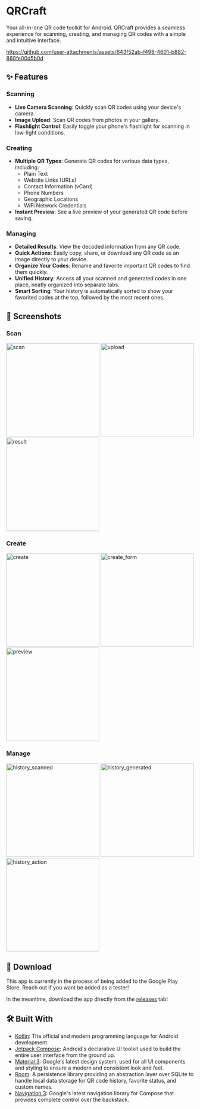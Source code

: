 # QRCraft

Your all-in-one QR code toolkit for Android. QRCraft provides a seamless experience for scanning, creating, and managing QR codes with a simple and intuitive interface.

https://github.com/user-attachments/assets/643f52ab-f498-4601-b882-860fe00d5b0d

## ✨ Features

### Scanning

- **Live Camera Scanning**: Quickly scan QR codes using your device's camera.
- **Image Upload**: Scan QR codes from photos in your gallery.
- **Flashlight Control**: Easily toggle your phone's flashlight for scanning in low-light conditions.

### Creating
- **Multiple QR Types**: Generate QR codes for various data types, including:
  - Plain Text
  - Website Links (URLs)
  - Contact Information (vCard)
  - Phone Numbers
  - Geographic Locations
  - WiFi Network Credentials
- **Instant Preview**: See a live preview of your generated QR code before saving.

### Managing
- **Detailed Results**: View the decoded information from any QR code.
- **Quick Actions**: Easily copy, share, or download any QR code as an image directly to your device.
- **Organize Your Codes**: Rename and favorite important QR codes to find them quickly.
- **Unified History**: Access all your scanned and generated codes in one place, neatly organized into separate tabs.
- **Smart Sorting**: Your history is automatically sorted to show your favorited codes at the top, followed by the most recent ones.

## 📸 Screenshots

### Scan

<img width="250" alt="scan" src="https://github.com/user-attachments/assets/d9d6d8e5-9d93-41de-9f41-da875d9a22b6" />
<img width="250" alt="upload" src="https://github.com/user-attachments/assets/d8f5a743-6941-4056-a42c-4e4c636593d5" />
<img width="250" alt="result" src="https://github.com/user-attachments/assets/fdfc0544-0ef0-4198-96f4-e28dd44a875d" />

### Create

<img width="250" alt="create" src="https://github.com/user-attachments/assets/e0e91110-da10-479a-9f4e-b1374933feee" />
<img width="250" alt="create_form" src="https://github.com/user-attachments/assets/13b53a6d-2b5f-4476-9f91-5546730aa3ac" />
<img width="250" alt="preview" src="https://github.com/user-attachments/assets/d34d49c1-6051-4bc4-aa05-6b3396075b0c" />

### Manage

<img width="250" alt="history_scanned" src="https://github.com/user-attachments/assets/2948153a-1b15-4da1-b09f-a646d8b1fa78" />
<img width="250" alt="history_generated" src="https://github.com/user-attachments/assets/a856d38b-8079-4b62-a6e4-4a1f66a6c01a" />
<img width="250" alt="history_action" src="https://github.com/user-attachments/assets/d437e698-b530-44aa-850e-4be6fdf84ca4" />

## 🚀 Download

This app is currently in the process of being added to the Google Play Store. Reach out if you want be added as a tester!

In the meantime, download the app directly from the [releases](https://github.com/AndresRuiz01/QR_Craft/releases/tag/0.0.1-alpha) tab!

## 🛠️ Built With

- [Kotlin](https://kotlinlang.org/): The official and modern programming language for Android development.
- [Jetpack Compose](https://developer.android.com/compose): Android's declarative UI toolkit used to build the entire user interface from the ground up.
- [Material 3](https://m3.material.io/): Google's latest design system, used for all UI components and styling to ensure a modern and consistent look and feel.
- [Room](https://developer.android.com/training/data-storage/room): A persistence library providing an abstraction layer over SQLite to handle local data storage for QR code history, favorite status, and custom names.
- [Navigation 3](https://developer.android.com/guide/navigation/navigation-3): Google's latest navigation library for Compose that provides complete control over the backstack.

